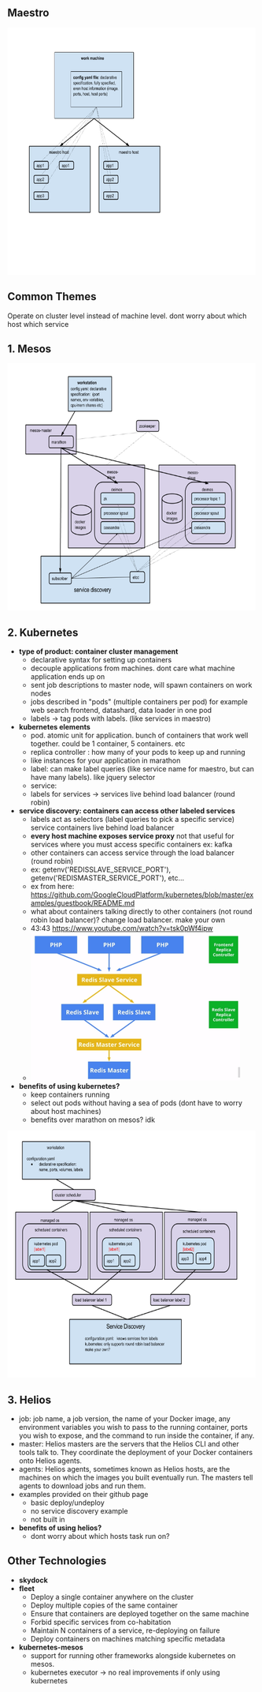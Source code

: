 ## Maestro
<img src='maestro.png' height=500></img>

## Common Themes
Operate on cluster level instead of machine level. dont worry about which host which service

## 1. Mesos
<img src='mesos.png' height=500></img>

## 2. Kubernetes
* __type of product: container cluster management__
	* declarative syntax for setting up containers
	* decouple applications from machines. dont care what machine application ends up on
	* sent job descriptions to master node, will spawn containers on work nodes
	* jobs described in "pods" (multiple containers per pod) for example web search frontend, datashard, data loader in one pod
	* labels -> tag pods with labels. (like services in maestro)
* __kubernetes elements__
	* pod. atomic unit for application. bunch of containers that work well together. could be 1 container, 5 containers. etc
	* replica controller : how many of your pods to keep up and running
	* like instances for your application in marathon
	* label: can make label queries (like service name for maestro, but can have many labels). like jquery selector
	* service:
	* labels for services -> services live behind load balancer (round robin)
* __service discovery: containers can access other labeled services__
	* labels act as selectors (label queries to pick a specific service) service containers live behind load balancer
	* __every host machine exposes service proxy__ not that useful for services where you must access specific containers ex: kafka
	* other containers can access service through the load balancer (round robin)
	* ex: getenv('REDISSLAVE_SERVICE_PORT'), getenv('REDISMASTER_SERVICE_PORT'), etc...
	* ex from here: https://github.com/GoogleCloudPlatform/kubernetes/blob/master/examples/guestbook/README.md
	* what about containers talking directly to other containers (not round robin load balancer)? change load balancer. make your own
	* 43:43   https://www.youtube.com/watch?v=tsk0pWf4ipw
	* <img src='kubernetes-fig1.png' height=300></img>
* __benefits of using kubernetes?__
	* keep containers running
	* select out pods without having a sea of pods (dont have to worry about host machines)
	* benefits over marathon on mesos? idk

<img src='kubernetes.png' height=500></img>

## 3. Helios
* job:  job name, a job version, the name of your Docker image, any environment variables you wish to pass to the running container, ports you wish to expose, and the command to run inside the container, if any.
* master: Helios masters are the servers that the Helios CLI and other tools talk to. They coordinate the deployment of your Docker containers onto Helios agents.
* agents: Helios agents, sometimes known as Helios hosts, are the machines on which the images you built eventually run. The masters tell agents to download jobs and run them.
* examples provided on their github page
	* basic deploy/undeploy
	* no service discovery example
	* not built in
* __benefits of using helios?__
	* dont worry about which hosts task run on?



## Other Technologies
* __skydock__
* __fleet__
	* Deploy a single container anywhere on the cluster
	* Deploy multiple copies of the same container
	* Ensure that containers are deployed together on the same machine
	* Forbid specific services from co-habitation
	* Maintain N containers of a service, re-deploying on failure
	* Deploy containers on machines matching specific metadata
* __kubernetes-mesos__
	* support for running other frameworks alongside kubernetes on mesos.
	* kubernetes executor -> no real improvements if only using kubernetes 
